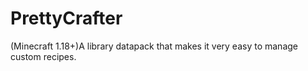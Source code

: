 # PrettyCrafter
(Minecraft 1.18+)A library datapack that makes it very easy to manage custom recipes.

